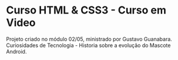 # Curso HTML & CSS3 - Curso em Video

  Projeto criado no módulo 02/05, ministrado por Gustavo Guanabara.
 Curiosidades de Tecnologia - Historia sobre a evolução do Mascote Android.

